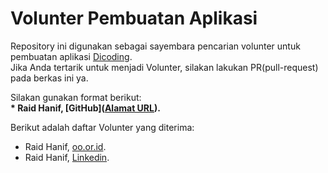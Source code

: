 # Volunter Pembuatan Aplikasi
Repository ini digunakan sebagai sayembara pencarian volunter untuk pembuatan aplikasi [Dicoding](www.dicoding.com).<br>
Jika Anda tertarik untuk menjadi Volunter, silakan lakukan PR(pull-request) pada berkas ini ya.<br>

Silakan gunakan format berikut:<br>
**\* Raid Hanif, [GitHub]([Alamat URL](https://github.com/RaidHanif30)).**  

Berikut adalah daftar Volunter yang diterima:
* Raid Hanif, [oo.or.id](https://oo.or.id).
* Raid Hanif, [Linkedin](https://www.linkedin.com/in/raid-hanif-0aa893350/).

